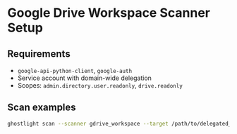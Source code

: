 Google Drive Workspace Scanner Setup
===================================

Requirements
------------
- `google-api-python-client`, `google-auth`
- Service account with domain-wide delegation
- Scopes: `admin.directory.user.readonly`, `drive.readonly`

Scan examples
-------------
```bash
ghostlight scan --scanner gdrive_workspace --target /path/to/delegated_service_account.json
```


